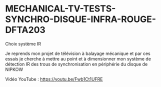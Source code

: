 # MECHANICAL-TV-TESTS-SYNCHRO-DISQUE-INFRA-ROUGE-DFTA203
Choix système IR

Je reprends mon projet de télévision à balayage mécanique et par ces essais je cherche à mettre au point et à dimensionner mon système de détection IR des trous de synchronisation en périphérie du disque de NIPKOW

Vidéo YouTube : https://youtu.be/Fwb1Ct1UFRE

